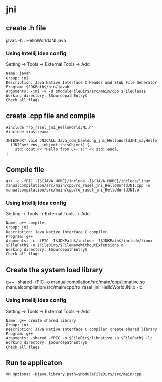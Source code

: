# jni

## create .h file

javac -h . HelloWorldJNI.java

### Using Intellij Idea config

Setting -> Tools -> External Tools -> Add

    Name: javah
    Group: jni
    Description: Java Native Interface C Header and Stub File Generator
    Program: $JDKPath$/bin/javah
    Arguments: -jni -v -d $ModuleFileDir$/src/main/cpp $FileClass$
    Working directory: $SourcepathEntry$
    Check all flags

## create .cpp file and compile

    #include "ro_rasel_jni_HelloWorldJNI.h"
    #include <iostream>

    JNIEXPORT void JNICALL Java_com_baeldung_jni_HelloWorldJNI_sayHello
      (JNIEnv* env, jobject thisObject) {
        std::cout << "Hello from C++ !!" << std::endl;
    }

## Compile file

    g++ -c -fPIC -I${JAVA_HOME}/include -I${JAVA_HOME}/include/linux manualcompilation/src/main/cpp/ro_rasel_jni_HelloWorldJNI.cpp -o manualcompilation/src/main/cpp/ro_rasel_jni_HelloWorldJNI.o

### Using Intellij Idea config

Setting -> Tools -> External Tools -> Add

    Name: g++ compile
    Group: jni
    Description: Java Native Interface C compiler
    Program: g++
    Arguments: -c -fPIC -I$JDKPath$/include -I$JDKPath$/include/linux $FilePath$ -o $FileDir$/$FileNameWithoutExtension$.o
    Working directory: $SourcepathEntry$
    Check all flags

## Create the system load library

g++ -shared -fPIC -o manualcompilation/src/main/cpp/libnative.so manualcompilation/src/main/cpp/ro_rasel_jni_HelloWorldJNI.o -lc

### Using Intellij Idea config

Setting -> Tools -> External Tools -> Add

    Name: g++ create shared library
    Group: jni
    Description: Java Native Interface C compiler create shared library
    Program: g++
    Arguments: -shared -fPIC -o $FileDir$/libnative.so $FilePath$ -lc
    Working directory: $SourcepathEntry$
    Check all flags
    
## Run te applicaton

    VM Options: -Djava.library.path=$ModuleFileDir$/src/main/cpp

    
